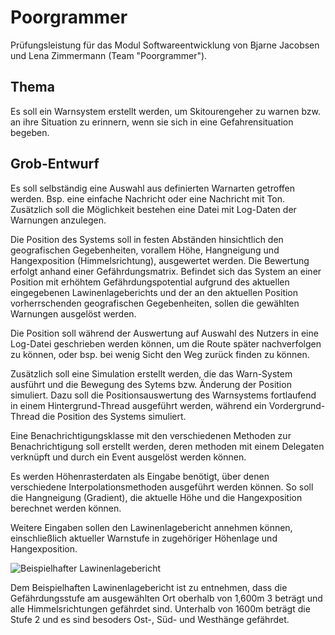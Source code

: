 # Poorgrammer
Prüfungsleistung für das Modul Softwareentwicklung von Bjarne Jacobsen und Lena Zimmermann (Team "Poorgrammer").

## Thema
Es soll ein Warnsystem erstellt werden, um Skitourengeher zu warnen bzw. an ihre Situation zu erinnern, wenn sie sich in eine Gefahrensituation begeben.

## Grob-Entwurf
Es soll selbständig eine Auswahl aus definierten Warnarten getroffen werden. Bsp. eine einfache Nachricht oder eine Nachricht mit Ton. Zusätzlich soll die Möglichkeit bestehen eine Datei mit Log-Daten der Warnungen anzulegen.

Die Position des Systems soll in festen Abständen hinsichtlich den geografischen Gegebenheiten, vorallem Höhe, Hangneigung und Hangexposition (Himmelsrichtung), ausgewertet werden. Die Bewertung erfolgt anhand einer Gefährdungsmatrix. Befindet sich das System an einer Position mit erhöhtem Gefährdungspotential aufgrund des aktuellen eingegebenen Lawinenlageberichts und der an den aktuellen Position vorherrschenden geografischen Gegebenheiten, sollen die gewählten Warnungen ausgelöst werden.

Die Position soll während der Auswertung auf Auswahl des Nutzers in eine Log-Datei geschrieben werden können, um die Route später nachverfolgen zu können, oder bsp. bei wenig Sicht den Weg zurück finden zu können.

Zusätzlich soll eine Simulation erstellt werden, die das Warn-System ausführt und die Bewegung des Sytems bzw. Änderung der Position simuliert. Dazu soll die Positionsauswertung des Warnsystems fortlaufend in einem Hintergrund-Thread ausgeführt werden, während ein Vordergrund-Thread die Position des Systems simuliert.

Eine Benachrichtigungsklasse mit den verschiedenen Methoden zur Benachrichtigung soll erstellt werden, deren methoden mit einem Delegaten verknüpft und durch ein Event ausgelöst werden können.

Es werden Höhenrasterdaten als Eingabe benötigt, über denen verschiedene Interpolationsmethoden ausgeführt werden können. So soll die Hangneigung (Gradient), die aktuelle Höhe und die Hangexposition berechnet werden können.

Weitere Eingaben sollen den Lawinenlagebericht annehmen können, einschließlich aktueller Warnstufe in zugehöriger Höhenlage und Hangexposition.

![Beispielhafter Lawinenlagebericht](https://www.vol.at/2019/02/lawinenlagebericht.jpg)

Dem Beispielhaften Lawinenlagebericht ist zu entnehmen, dass die Gefährdungsstufe am ausgewählten Ort oberhalb von 1,600m 3 beträgt und alle Himmelsrichtungen gefährdet sind. Unterhalb von 1600m beträgt die Stufe 2 und es sind besoders Ost-, Süd- und Westhänge gefährdet.
